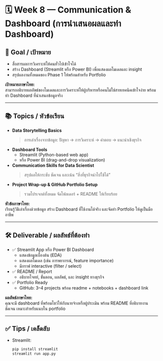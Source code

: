 # 🗓️ Week 8 — Communication & Dashboard (การนำเสนอผลและทำ Dashboard)

## 🎯 Goal / เป้าหมาย
- สื่อสารผลการวิเคราะห์ให้คนทั่วไปเข้าใจได้  
- สร้าง Dashboard (Streamlit หรือ Power BI) เพื่อแสดงผลโมเดลและ insight  
- สรุปผลงานทั้งหมดของ Phase 1 ให้พร้อมสำหรับ Portfolio  

**เป้าหมายภาษาไทย:**  
สามารถอธิบายผลลัพธ์ของโมเดลและการวิเคราะห์ให้ผู้บริหารหรือคนไม่ใช่สายเทคนิคเข้าใจง่าย พร้อมทำ Dashboard ที่นำเสนอข้อมูลจริง

---

## 📚 Topics / หัวข้อเรียน
- **Data Storytelling Basics**  
  > การเล่าเรื่องจากข้อมูล: ปัญหา → การวิเคราะห์ → คำตอบ → แนะนำเชิงธุรกิจ  
- **Dashboard Tools**  
  - Streamlit (Python-based web app)  
  - หรือ Power BI (drag-and-drop visualization)  
- **Communication Skills for Data Scientist**  
  > สรุปผลให้กระชับ ชัดเจน และเน้น “สิ่งที่ธุรกิจนำไปใช้ได้”  
- **Project Wrap-up & GitHub Portfolio Setup**  
  > รวมโปรเจกต์ทั้งหมด จัดโฟลเดอร์ + README ให้เรียบร้อย  

**หัวข้อภาษาไทย:**  
เรียนรู้วิธีเล่าเรื่องด้วยข้อมูล สร้าง Dashboard ที่ใช้งานได้จริง และจัดทำ Portfolio ให้ดูเป็นมืออาชีพ

---

## 🛠️ Deliverable / ผลลัพธ์ที่ต้องทำ
- ✅ Streamlit App หรือ Power BI Dashboard  
  - แสดงข้อมูลเบื้องต้น (EDA)  
  - แสดงผลโมเดล (เช่น การพยากรณ์, feature importance)  
  - มีกราฟ interactive (filter / select)  
- ✅ README / Report  
  - อธิบายโจทย์, ขั้นตอน, ผลลัพธ์, และ insight ทางธุรกิจ  
- ✅ Portfolio Ready  
  - GitHub: 3–4 projects พร้อม readme + notebooks + dashboard link  

**ผลลัพธ์ภาษาไทย:**  
คุณจะมี dashboard ที่พร้อมโชว์ให้กับนายจ้างหรือผู้ประเมิน พร้อม README ที่อธิบายงานชัดเจน เหมาะสำหรับแนบใน portfolio

---

## ✅ Tips / เคล็ดลับ
- Streamlit:  
  ```bash
  pip install streamlit
  streamlit run app.py
